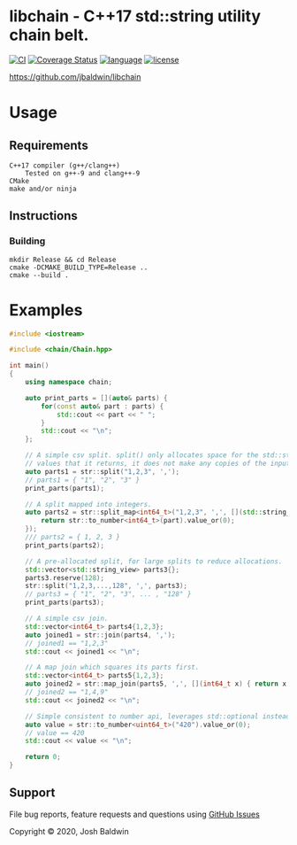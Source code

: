 libchain - C++17 std::string utility chain belt.
================================================

[![CI](https://github.com/jbaldwin/libchain/workflows/build/badge.svg)](https://github.com/jbaldwin/libchain/workflows/build/badge.svg)
[![Coverage Status](https://coveralls.io/repos/github/jbaldwin/libchain/badge.svg?branch=master)](https://coveralls.io/github/jbaldwin/libchain?branch=master)
[![language][badge.language]][language]
[![license][badge.license]][license]

[badge.language]: https://img.shields.io/badge/language-C%2B%2B17-yellow.svg
[badge.license]: https://img.shields.io/badge/license-MIT-blue

[language]: https://en.wikipedia.org/wiki/C%2B%2B17
[license]: https://en.wikipedia.org/wiki/MIT_License

https://github.com/jbaldwin/libchain

# Usage #

## Requirements
    C++17 compiler (g++/clang++)
        Tested on g++-9 and clang++-9
    CMake
    make and/or ninja

## Instructions

### Building
    mkdir Release && cd Release
    cmake -DCMAKE_BUILD_TYPE=Release ..
    cmake --build .

# Examples

```C++
#include <iostream>

#include <chain/Chain.hpp>

int main()
{
    using namespace chain;

    auto print_parts = [](auto& parts) {
        for(const auto& part : parts) {
            std::cout << part << " ";
        }
        std::cout << "\n";
    };

    // A simple csv split. split() only allocates space for the std::string_view
    // values that it returns, it does not make any copies of the input data.
    auto parts1 = str::split("1,2,3", ',');
    // parts1 = { "1", "2", "3" }
    print_parts(parts1);

    // A split mapped into integers.
    auto parts2 = str::split_map<int64_t>("1,2,3", ',', [](std::string_view part) {
        return str::to_number<int64_t>(part).value_or(0);
    });
    /// parts2 = { 1, 2, 3 }
    print_parts(parts2);

    // A pre-allocated split, for large splits to reduce allocations.
    std::vector<std::string_view> parts3{};
    parts3.reserve(128);
    str::split("1,2,3,...,128", ',', parts3);
    // parts3 = { "1", "2", "3", ... , "128" }
    print_parts(parts3);

    // A simple csv join.
    std::vector<int64_t> parts4{1,2,3};
    auto joined1 = str::join(parts4, ',');
    // joined1 == "1,2,3"
    std::cout << joined1 << "\n";

    // A map join which squares its parts first.
    std::vector<int64_t> parts5{1,2,3};
    auto joined2 = str::map_join(parts5, ',', [](int64_t x) { return x * x; });
    // joined2 == "1,4,9"
    std::cout << joined2 << "\n";

    // Simple consistent to number api, leverages std::optional instead of exceptions.
    auto value = str::to_number<uint64_t>("420").value_or(0);
    // value == 420
    std::cout << value << "\n";

    return 0;
}
````

## Support

File bug reports, feature requests and questions using [GitHub Issues](https://github.com/jbaldwin/libchain/issues)

Copyright © 2020, Josh Baldwin